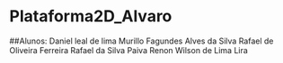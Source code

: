 # Plataforma2D_Alvaro

##Alunos: 
Daniel leal de lima 
Murillo Fagundes Alves da Silva
Rafael de Oliveira Ferreira
Rafael da Silva Paiva
Renon Wilson de Lima Lira
